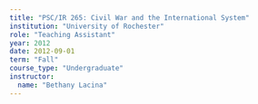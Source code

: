 ```yaml
---
title: "PSC/IR 265: Civil War and the International System"
institution: "University of Rochester"
role: "Teaching Assistant"
year: 2012
date: 2012-09-01
term: "Fall"
course_type: "Undergraduate"
instructor:
  name: "Bethany Lacina"
---
```

